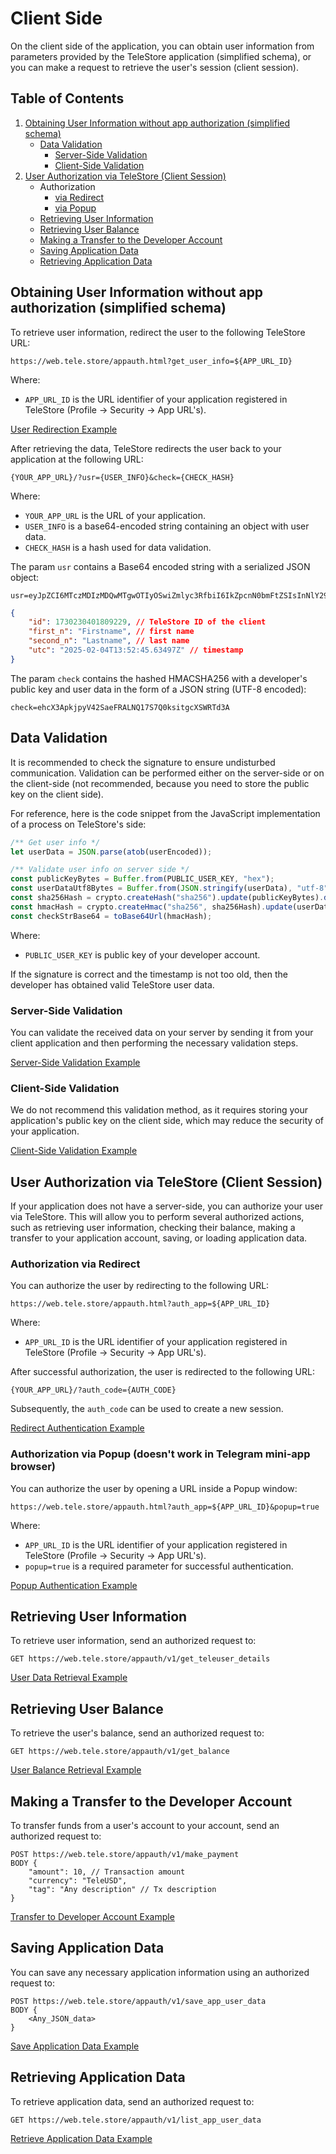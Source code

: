 # Client Side

On the client side of the application, you can obtain user information from parameters provided by the TeleStore application (simplified schema), or you can make a request to retrieve the user's session (client session).

## Table of Contents
1. [Obtaining User Information without app authorization (simplified schema)](#obtaining-user-information-without-app-authorization-simplified-schema)
   - [Data Validation](#data-validation)
     + [Server-Side Validation](#server-side-validation)
     + [Client-Side Validation](#client-side-validation)
2. [User Authorization via TeleStore (Client Session)](#user-authorization-via-telestore-client-session)
   - Authorization
     + [via Redirect](#authorization-via-redirect)
     + [via Popup](#authorization-via-popup)
   - [Retrieving User Information](#retrieving-user-information)
   - [Retrieving User Balance](#retrieving-user-balance)
   - [Making a Transfer to the Developer Account](#making-a-transfer-to-the-developer-account)
   - [Saving Application Data](#saving-application-data)
   - [Retrieving Application Data](#retrieving-application-data)

## Obtaining User Information without app authorization (simplified schema)

To retrieve user information, redirect the user to the following TeleStore URL:

```
https://web.tele.store/appauth.html?get_user_info=${APP_URL_ID}
```

Where:
- `APP_URL_ID` is the URL identifier of your application registered in TeleStore (Profile -> Security -> App URL's).

[User Redirection Example](../src/app/client/page.tsx#L152)

After retrieving the data, TeleStore redirects the user back to your application at the following URL:

```
{YOUR_APP_URL}/?usr={USER_INFO}&check={CHECK_HASH}
```

Where:
- `YOUR_APP_URL` is the URL of your application.
- `USER_INFO` is a base64-encoded string containing an object with user data.
- `CHECK_HASH` is a hash used for data validation.

The param `usr` contains a Base64 encoded string with a serialized JSON object:

```
usr=eyJpZCI6MTczMDIzMDQwMTgwOTIyOSwiZmlyc3RfbiI6IkZpcnN0bmFtZSIsInNlY29uZF9uIjoiTGFzdG5hbWUiLCJ1dGMiOiIyMDI1LTAyLTA0VDEzOjUyOjQ1LjYzNDk3WiJ9
```

```json
{
    "id": 1730230401809229, // TeleStore ID of the client
    "first_n": "Firstname", // first name
    "second_n": "Lastname", // last name
    "utc": "2025-02-04T13:52:45.63497Z" // timestamp
}
```

The param `check` contains the hashed HMACSHA256 with a developer's public key and user data in the form of a JSON string (UTF-8 encoded):

```
check=ehcX3ApkjpyV42SaeFRALNQ17S7Q0ksitgcXSWRTd3A
```

## Data Validation

It is recommended to check the signature to ensure undisturbed communication. Validation can be performed either on the server-side or on the client-side (not recommended, because you need to store the public key on the client side).

For reference, here is the code snippet from the JavaScript implementation of a process on TeleStore's side:

```js
/** Get user info */
let userData = JSON.parse(atob(userEncoded));

/** Validate user info on server side */
const publicKeyBytes = Buffer.from(PUBLIC_USER_KEY, "hex");
const userDataUtf8Bytes = Buffer.from(JSON.stringify(userData), "utf-8");
const sha256Hash = crypto.createHash("sha256").update(publicKeyBytes).digest();
const hmacHash = crypto.createHmac("sha256", sha256Hash).update(userDataUtf8Bytes).digest();
const checkStrBase64 = toBase64Url(hmacHash);
```

Where:
- `PUBLIC_USER_KEY` is public key of your developer account.

If the signature is correct and the timestamp is not too old, then the developer has obtained valid TeleStore user data.

### Server-Side Validation

You can validate the received data on your server by sending it from your client application and then performing the necessary validation steps.

[Server-Side Validation Example](../src/app/api/validate_usr_info/route.ts#L21)

### Client-Side Validation

We do not recommend this validation method, as it requires storing your application's public key on the client side, which may reduce the security of your application.

[Client-Side Validation Example](../src/app/client/page.tsx#L159)

## User Authorization via TeleStore (Client Session)

If your application does not have a server-side, you can authorize your user via TeleStore. This will allow you to perform several authorized actions, such as retrieving user information, checking their balance, making a transfer to your application account, saving, or loading application data.

### Authorization via Redirect

You can authorize the user by redirecting to the following URL:

```
https://web.tele.store/appauth.html?auth_app=${APP_URL_ID}
```

Where:
- `APP_URL_ID` is the URL identifier of your application registered in TeleStore (Profile -> Security -> App URL's).

After successful authorization, the user is redirected to the following URL:

```
{YOUR_APP_URL}/?auth_code={AUTH_CODE}
```

Subsequently, the `auth_code` can be used to create a new session.

[Redirect Authentication Example](../src/app/client/page.tsx#L200)

### Authorization via Popup (doesn't work in Telegram mini-app browser)

You can authorize the user by opening a URL inside a Popup window:

```
https://web.tele.store/appauth.html?auth_app=${APP_URL_ID}&popup=true
```

Where:
- `APP_URL_ID` is the URL identifier of your application registered in TeleStore (Profile -> Security -> App URL's).
- `popup=true` is a required parameter for successful authentication.

[Popup Authentication Example](../src/app/client/page.tsx#L207)

## Retrieving User Information

To retrieve user information, send an authorized request to:

```
GET https://web.tele.store/appauth/v1/get_teleuser_details
```

[User Data Retrieval Example](../src/app/client/page.tsx#L125)

## Retrieving User Balance

To retrieve the user's balance, send an authorized request to:

```
GET https://web.tele.store/appauth/v1/get_balance
```

[User Balance Retrieval Example](../src/app/client/page.tsx#L180)

## Making a Transfer to the Developer Account

To transfer funds from a user's account to your account, send an authorized request to:

```
POST https://web.tele.store/appauth/v1/make_payment
BODY {
    "amount": 10, // Transaction amount
    "currency": "TeleUSD",
    "tag": "Any description" // Tx description
}
```

[Transfer to Developer Account Example](../src/app/client/page.tsx#L232)

## Saving Application Data

You can save any necessary application information using an authorized request to:

```
POST https://web.tele.store/appauth/v1/save_app_user_data
BODY {
    <Any_JSON_data>
}
```

[Save Application Data Example](../src/app/client/page.tsx#L261)

## Retrieving Application Data

To retrieve application data, send an authorized request to:

```
GET https://web.tele.store/appauth/v1/list_app_user_data
```

[Retrieve Application Data Example](../src/app/client/page.tsx#L281)
